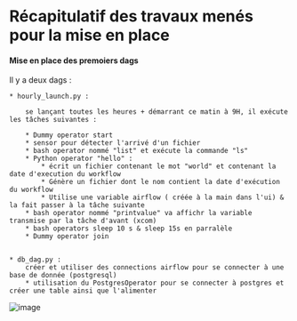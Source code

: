 
# Récapitulatif des travaux menés pour la mise en place 



#### Mise en place des premoiers dags

Il y a deux dags :
	
	* hourly_launch.py :
	
		se lançant toutes les heures + démarrant ce matin à 9H, il exécute les tâches suivantes :
	
		* Dummy operator start 
		* sensor pour détecter l'arrivé d'un fichier
		* bash operator nommé "list" et exécute la commande "ls"
		* Python operator "hello" :
			* écrit un fichier contenant le mot "world" et contenant la date d'execution du workflow
			* Génère un fichier dont le nom contient la date d'exécution du workflow
			* Utilise une variable airflow ( créée à la main dans l'ui) & la fait passer à la tâche suivante 
		* bash operator nommé "printvalue" va affichr la variable transmise par la tâche d'avant (xcom)
		* bash operators sleep 10 s & sleep 15s en parralèle
		* Dummy operator join 

	
	* db_dag.py :
		créer et utiliser des connections airflow pour se connecter à une base de donnée (postgresql)
		* utilisation du PostgresOperator pour se connecter à postgres et créer une table ainsi que l'alimenter 
	
![image](https://user-images.githubusercontent.com/45198860/196931041-d6cd75f7-67c1-4ff3-82c6-8922b63fb459.png)
